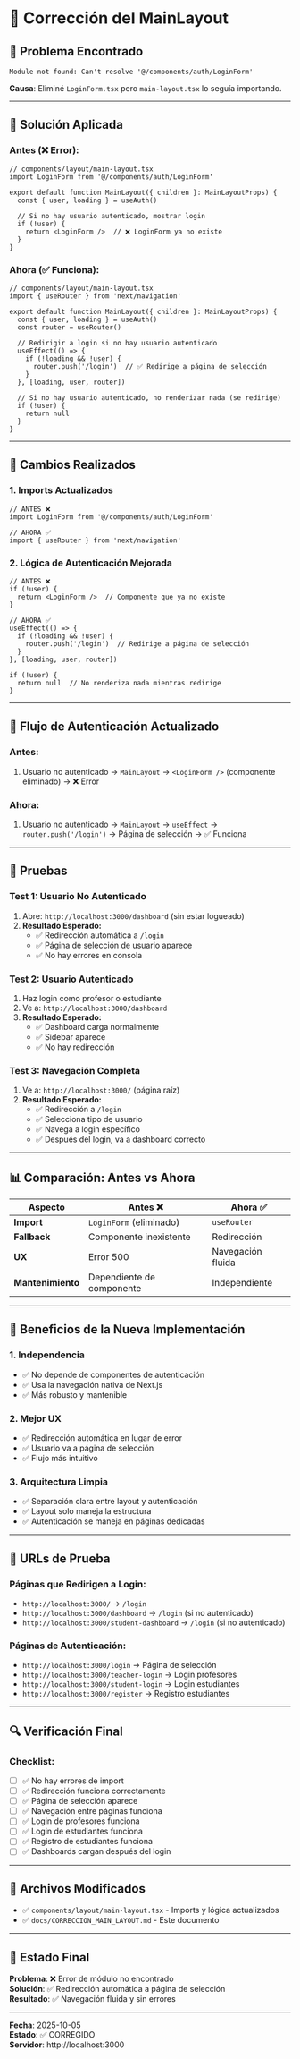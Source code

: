 # 🔧 Corrección del MainLayout

## 🐛 Problema Encontrado

```
Module not found: Can't resolve '@/components/auth/LoginForm'
```

**Causa**: Eliminé `LoginForm.tsx` pero `main-layout.tsx` lo seguía importando.

---

## 🔧 Solución Aplicada

### **Antes (❌ Error):**
```tsx
// components/layout/main-layout.tsx
import LoginForm from '@/components/auth/LoginForm'

export default function MainLayout({ children }: MainLayoutProps) {
  const { user, loading } = useAuth()

  // Si no hay usuario autenticado, mostrar login
  if (!user) {
    return <LoginForm />  // ❌ LoginForm ya no existe
  }
}
```

### **Ahora (✅ Funciona):**
```tsx
// components/layout/main-layout.tsx
import { useRouter } from 'next/navigation'

export default function MainLayout({ children }: MainLayoutProps) {
  const { user, loading } = useAuth()
  const router = useRouter()

  // Redirigir a login si no hay usuario autenticado
  useEffect(() => {
    if (!loading && !user) {
      router.push('/login')  // ✅ Redirige a página de selección
    }
  }, [loading, user, router])

  // Si no hay usuario autenticado, no renderizar nada (se redirige)
  if (!user) {
    return null
  }
}
```

---

## 🎯 Cambios Realizados

### **1. Imports Actualizados**
```tsx
// ANTES ❌
import LoginForm from '@/components/auth/LoginForm'

// AHORA ✅
import { useRouter } from 'next/navigation'
```

### **2. Lógica de Autenticación Mejorada**
```tsx
// ANTES ❌
if (!user) {
  return <LoginForm />  // Componente que ya no existe
}

// AHORA ✅
useEffect(() => {
  if (!loading && !user) {
    router.push('/login')  // Redirige a página de selección
  }
}, [loading, user, router])

if (!user) {
  return null  // No renderiza nada mientras redirige
}
```

---

## 🔄 Flujo de Autenticación Actualizado

### **Antes:**
1. Usuario no autenticado → `MainLayout` → `<LoginForm />` (componente eliminado) → ❌ Error

### **Ahora:**
1. Usuario no autenticado → `MainLayout` → `useEffect` → `router.push('/login')` → Página de selección → ✅ Funciona

---

## 🧪 Pruebas

### **Test 1: Usuario No Autenticado**
1. Abre: `http://localhost:3000/dashboard` (sin estar logueado)
2. **Resultado Esperado:**
   - ✅ Redirección automática a `/login`
   - ✅ Página de selección de usuario aparece
   - ✅ No hay errores en consola

### **Test 2: Usuario Autenticado**
1. Haz login como profesor o estudiante
2. Ve a: `http://localhost:3000/dashboard`
3. **Resultado Esperado:**
   - ✅ Dashboard carga normalmente
   - ✅ Sidebar aparece
   - ✅ No hay redirección

### **Test 3: Navegación Completa**
1. Ve a: `http://localhost:3000/` (página raíz)
2. **Resultado Esperado:**
   - ✅ Redirección a `/login`
   - ✅ Selecciona tipo de usuario
   - ✅ Navega a login específico
   - ✅ Después del login, va a dashboard correcto

---

## 📊 Comparación: Antes vs Ahora

| Aspecto | Antes ❌ | Ahora ✅ |
|---------|----------|----------|
| **Import** | `LoginForm` (eliminado) | `useRouter` |
| **Fallback** | Componente inexistente | Redirección |
| **UX** | Error 500 | Navegación fluida |
| **Mantenimiento** | Dependiente de componente | Independiente |

---

## 🎯 Beneficios de la Nueva Implementación

### **1. Independencia**
- ✅ No depende de componentes de autenticación
- ✅ Usa la navegación nativa de Next.js
- ✅ Más robusto y mantenible

### **2. Mejor UX**
- ✅ Redirección automática en lugar de error
- ✅ Usuario va a página de selección
- ✅ Flujo más intuitivo

### **3. Arquitectura Limpia**
- ✅ Separación clara entre layout y autenticación
- ✅ Layout solo maneja la estructura
- ✅ Autenticación se maneja en páginas dedicadas

---

## 🚀 URLs de Prueba

### **Páginas que Redirigen a Login:**
- `http://localhost:3000/` → `/login`
- `http://localhost:3000/dashboard` → `/login` (si no autenticado)
- `http://localhost:3000/student-dashboard` → `/login` (si no autenticado)

### **Páginas de Autenticación:**
- `http://localhost:3000/login` → Página de selección
- `http://localhost:3000/teacher-login` → Login profesores
- `http://localhost:3000/student-login` → Login estudiantes
- `http://localhost:3000/register` → Registro estudiantes

---

## 🔍 Verificación Final

### **Checklist:**
- [ ] ✅ No hay errores de import
- [ ] ✅ Redirección funciona correctamente
- [ ] ✅ Página de selección aparece
- [ ] ✅ Navegación entre páginas funciona
- [ ] ✅ Login de profesores funciona
- [ ] ✅ Login de estudiantes funciona
- [ ] ✅ Registro de estudiantes funciona
- [ ] ✅ Dashboards cargan después del login

---

## 📝 Archivos Modificados

- ✅ `components/layout/main-layout.tsx` - Imports y lógica actualizados
- ✅ `docs/CORRECCION_MAIN_LAYOUT.md` - Este documento

---

## 🎉 Estado Final

**Problema**: ❌ Error de módulo no encontrado  
**Solución**: ✅ Redirección automática a página de selección  
**Resultado**: ✅ Navegación fluida y sin errores

---

**Fecha**: 2025-10-05  
**Estado**: ✅ CORREGIDO  
**Servidor**: http://localhost:3000
